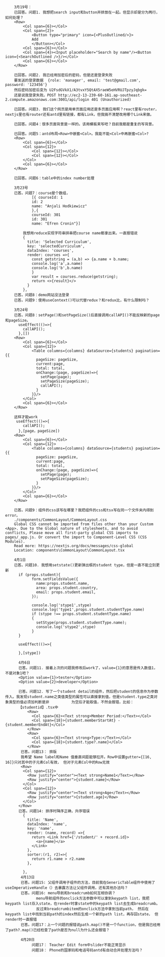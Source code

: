         3月19号：
        已回答。问题1. 我想把search input和button并排放在一起。但显示却是分为两行，如何处理？
        <Row>
            <Col span={6}></Col>
            <Col span={2}>
                <Button type="primary" icon={<PlusOutlined/>}>
                Add
                </Button></Col>
            <Col span={6}></Col>
            <Col span={4}><Input placeholder="Search by name"/><Button icon={<SearchOutlined />}/></Col>
            <Col span={6}></Col> 
        </Row>
        
        已回答。问题2. 我已经用加密后的密码，但是还是登录失败
        要发送的登录数据  {role: 'manager', email: 'test@gmail.com', password: '123456'}
        然后密码加密后变为 U2FsdGVkX1/A3tvxY5QtAX5raeW5eHVRUJTpzyJqbgk=
        还是说我登录失败。POST http://ec2-13-239-60-161.ap-southeast-2.compute.amazonaws.com:3001/api/login 401 (Unauthorized)
        
        已回答。问题3. 我们这个网页是用单页面应用还是多页面应用啊？react里有router，nextjs里也有router还有antd里有链接，都有Link，但我搞不清楚改用哪个Link来做。
        
        已回答。问题4：很多页面背景是一样的。该用模板来写吧？目前我都是重复的写背景。
        
        已回答。问题5：antd布局<Row>中嵌套<Col>。我能不能<Col>中再嵌套<Col>? 
        <Row>
            <Col span={6}></Col>
            <Col span={12}>
                <Col span={12}></Col>
                <Col span={12}></Col>
            </Col>
            <Col span={6}></Col>
        </Row>
        
        已回答。问题6：table中的index number处理
        
        3月23号
        已答。问题7：course是个数组，
                [{ courseId: 1
                id: 2
                name: "Anjali Hodkiewicz"
                },{
                courseId: 301
                id: 301
                name: "Efren Cronin"}]
                
            我想用reduce实现字符串拼串把course name都拿出来。一直报错说    
            {
              title: 'Selected Curriculum',
              key: 'selectedCurriculum',
              dataIndex: 'courses',
              render: courses =>{
                const getstring = (a,b) => {a.name + b.name;
                console.log('a',a.name)
                console.log('b',b.name)
                }
                var result = courses.reduce(getstring);
                return <>{result}</>
              }
            },
        已答。问题8：demo网站没法登录
        已答。问题9：使用useContext()可以代替redux？和redux比，有什么限制吗？
        
        3月24号
        已答。问题8：setPage()和setPageSize()后直接调用callAPI()不能反映新的page和pageSize。
          useEffect(()=>{
            callAPI();
          },[])
        <Row>
            <Col span={6}></Col>
            <Col span={12}>
                <Table columns={columns} dataSource={students} pagination={{
                  pageSize: pageSize,
                  current:page,
                  total: total,
                  onChange:(page, pageSize)=>{
                    setPage(page);
                    setPageSize(pageSize);
                    callAPI();
                  }
                }}/>
            </Col>
            <Col span={6}></Col>
        </Row>
        
        这样才能work
         useEffect(()=>{
            callAPI();
          },[page，pageSize])
        <Row>
            <Col span={6}></Col>
            <Col span={12}>
                <Table columns={columns} dataSource={students} pagination={{
                  pageSize: pageSize,
                  current:page,
                  total: total,
                  onChange:(page, pageSize)=>{
                    setPage(page);
                    setPageSize(pageSize);
                  }
                }}/>
            </Col>
            <Col span={6}></Col>
        </Row>
        
        已答。问题9：组件的css该写在哪里？我把组件的css和tsx写在同一个文件夹内得到error。
        ./components/CommonLayout/CommonLayout.css
        Global CSS cannot be imported from files other than your Custom <App>. Due to the Global nature of stylesheets, and to avoid conflicts, Please move all first-party global CSS imports to pages/_app.js. Or convert the import to Component-Level CSS (CSS Modules).
        Read more: https://nextjs.org/docs/messages/css-global
        Location: components\CommonLayout\CommonLayout.tsx
        
        4月1日
        已答。问题10. 我想用setstate()更新弹出框的student type，但是一直不能立刻更新
          if (props.student){
                form.setFieldsValue({
                  name:props.student.name,
                  area: props.student.country,
                  email: props.student.email,
                });

                console.log('stype1',stype)
                console.log('type1',props.student.studentType.name)
                if (stype !== props.student.studentType.name)
                {
                  setStype(props.student.studentType.name);
                  console.log('stype2',stype)
                }
          }

          useEffect(()=>{

          },[stype])
          
          4月6日
          已答。问题11. 接着上次的问题我修改后work了，value={1}的意思是传入数值1，不是对象1吧？
          <Option value={1}>tester</Option>
          <Option value={2}>developer</Option>
          
          已答。问题12. 写了一个student detail的组件，然后把student的信息作为参数传入。我发现student.name之类值类型的属性可以直接拿到值，但是student.type之类对象类型的值必须加判断是非          为空后才能取值，不然会报错，比如：
          【studentid】.tsx中
              <Row>
                <Col span={6}><Text strong>Member Period:</Text></Col>
                <Col span={18}>{student.memberStartAt} - {student.memberEndAt}</Col>
              </Row>
              <Row>
                <Col span={6}><Text strong>Type:</Text></Col>
                <Col span={18}>{student.type?.name}</Col>
              </Row>
           已答。问题13： 排版
           我希望 Name label和Name 值垂直间距能够拉开。Row中设置gutter={[16, 16]}只对其中的子元素Col有效， 但对子元素Col中的Row无效
           <Row>
            <Col span={12}>
              <Row justify="center"><Text strong>Name1</Text></Row>
              <Row justify="center">{student.name}</Row>
            </Col>
            <Col span={12}>
              <Row justify="center"><Text strong>Age</Text></Row>
              <Row justify="center">{student.age}</Row>
            </Col>
          </Row>
          已答。问题14: 排序时降序正确，升序错误
            {
              title: 'Name',
              dataIndex: 'name',
              key: 'name',
              render: (name, record) =>{
                return <Link href={'/student/' + record.id}>
                  <a>{name}</a>
                </Link>
              },
              sorter:(r1, r2)=>{
                return r1.name > r2.name
              },

            },
           4月13日
           已答。问题15: 父组件调用子组件的方法，目前我在GenericTable组件中使用了useImperativeHandle（）去暴露方法让父组件调用，还有其他办法吗？
           已答。问题16: menu导航和breadcrumb如何互相协调？
                  menu导航组件的onclick方法参数中可以拿到keypath list，我把keypath list存入state，在render时拿state中的keypath list去生成breadcrumb。
                  反过来breadcrumbitem的onclick方法中拿到当前path， 然后在keypath list中找到当前path的index然后生成一个新的path list，再存回state， 但render时一直报错
           已答。问题17：上一个问题的报错说path.map()不是一个function，但是我已经用了path?.map()已经检查了path是否为null为什么还会报错？
           
           4月20日
                问题17： Teacher Edit form中slider不能正常显示
                问题18： Phone的国家码和电话号码antd有自动合并处理方法吗？
           
